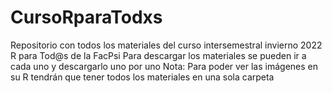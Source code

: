 # CursoRparaTodxs
Repositorio con todos los materiales del curso intersemestral invierno 2022 R para Tod@s de la FacPsi
Para descargar los materiales se pueden ir a cada uno y descargarlo uno por uno
Nota: Para poder ver las imágenes en su R tendrán que tener todos los materiales en una sola carpeta
